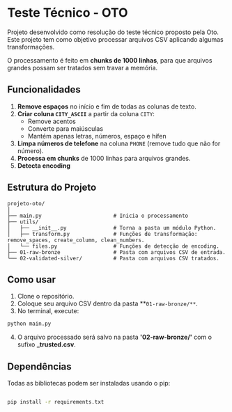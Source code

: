 # Teste Técnico - OTO  

Projeto desenvolvido como resolução do teste técnico proposto pela Oto. Este projeto tem como objetivo processar arquivos CSV aplicando algumas transformações.

O processamento é feito em **chunks de 1000 linhas**, para que arquivos grandes possam ser tratados sem travar a memória.

## Funcionalidades

1. **Remove espaços** no início e fim de todas as colunas de texto.  
2. **Criar coluna `CITY_ASCII`** a partir da coluna `CITY`:
   - Remove acentos
   - Converte para maiúsculas
   - Mantém apenas letras, números, espaço e hífen
3. **Limpa números de telefone** na coluna `PHONE` (remove tudo que não for número).  
4. **Processa em chunks** de 1000 linhas para arquivos grandes.  
5. **Detecta encoding** 

## Estrutura do Projeto
```text
projeto-oto/
│
├── main.py                       # Inicia o processamento 
├── utils/
│   ├── __init__.py               # Torna a pasta um módulo Python.
│   ├── transform.py              # Funções de transformação: remove_spaces, create_column, clean_numbers.
│   └── files.py                  # Funções de detecção de encoding.
├── 01-raw-bronze                 # Pasta com arquivos CSV de entrada.
└── 02-validated-silver/          # Pasta com arquivos CSV tratados.

```


## Como usar

1. Clone o repositório.
2. Coloque seu arquivo CSV dentro da pasta **`01-raw-bronze/**`.  
3. No terminal, execute:

```bash
python main.py
```
4. O arquivo processado será salvo na pasta **'02-raw-bronze/'** com o sufixo **_trusted.csv**.

## Dependências
Todas as bibliotecas podem ser instaladas usando o pip:

```bash

pip install -r requirements.txt

```
